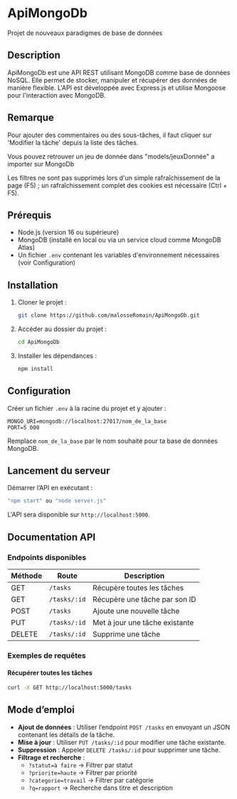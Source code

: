 # ApiMongoDb

Projet de nouveaux paradigmes de base de données

## Description

ApiMongoDb est une API REST utilisant MongoDB comme base de données NoSQL. Elle permet de stocker, manipuler et récupérer des données de manière flexible. L'API est développée avec Express.js et utilise Mongoose pour l'interaction avec MongoDB.

## Remarque

Pour ajouter des commentaires ou des sous-tâches, il faut cliquer sur 'Modifier la tâche' depuis la liste des tâches.

Vous pouvez retrouver un jeu de donnée dans "models/jeuxDonnée" a importer sur MongoDb

Les filtres ne sont pas supprimés lors d'un simple rafraîchissement de la page (F5) ; un rafraîchissement complet des cookies est nécessaire (Ctrl + F5).

## Prérequis

- Node.js (version 16 ou supérieure)
- MongoDB (installé en local ou via un service cloud comme MongoDB Atlas)
- Un fichier `.env` contenant les variables d'environnement nécessaires (voir Configuration)

## Installation

1. Cloner le projet :
   ```sh
   git clone https://github.com/malosseRomain/ApiMongoDb.git
   ```
2. Accéder au dossier du projet :
   ```sh
   cd ApiMongoDb
   ```
3. Installer les dépendances :
   ```sh
   npm install
   ```

## Configuration

Créer un fichier `.env` à la racine du projet et y ajouter :

```env
MONGO_URI=mongodb://localhost:27017/nom_de_la_base
PORT=5 000
```

Remplace `nom_de_la_base` par le nom souhaité pour ta base de données MongoDB.

## Lancement du serveur

Démarrer l’API en exécutant :

```sh
"npm start" ou "node server.js"
```

L'API sera disponible sur `http://localhost:5000`.

## Documentation API

### Endpoints disponibles

| Méthode | Route        | Description                    |
| ------- | ------------ | ------------------------------ |
| GET     | `/tasks`     | Récupère toutes les tâches     |
| GET     | `/tasks/:id` | Récupère une tâche par son ID  |
| POST    | `/tasks`     | Ajoute une nouvelle tâche      |
| PUT     | `/tasks/:id` | Met à jour une tâche existante |
| DELETE  | `/tasks/:id` | Supprime une tâche             |

### Exemples de requêtes

#### Récupérer toutes les tâches

```sh
curl -X GET http://localhost:5000/tasks
```

## Mode d’emploi

- **Ajout de données** : Utiliser l’endpoint `POST /tasks` en envoyant un JSON contenant les détails de la tâche.
- **Mise à jour** : Utiliser `PUT /tasks/:id` pour modifier une tâche existante.
- **Suppression** : Appeler `DELETE /tasks/:id` pour supprimer une tâche.
- **Filtrage et recherche** :
  - `?statut=à faire` → Filtrer par statut
  - `?priorite=haute` → Filtrer par priorité
  - `?categorie=travail` → Filtrer par catégorie
  - `?q=rapport` → Recherche dans titre et description

